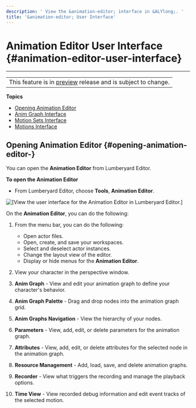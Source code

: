 ```yaml
---
description: ' View the &animation-editor; interface in &ALYlong;. '
title: '&animation-editor; User Interface'
---
```

# Animation Editor User Interface {#animation-editor-user-interface}


****

|  |
| --- |
| This feature is in [preview](/docs/userguide/ly-glos-chap#preview) release and is subject to change\.  |

**Topics**
+ [Opening Animation Editor](#opening-animation-editor-)
+ [Anim Graph Interface](/docs/userguide/animation/editor/animation-graph-user-interface.md)
+ [Motion Sets Interface](/docs/userguide/animation/editor/motion-set-user-interface.md)
+ [Motions Interface](/docs/userguide/animation/editor/motions-user-interface.md)

## Opening Animation Editor {#opening-animation-editor-}

You can open the **Animation Editor** from Lumberyard Editor\.

**To open the Animation Editor**
+ From Lumberyard Editor, choose **Tools**, **Animation Editor**\.

![\[View the user interface for the Animation Editor in Lumberyard Editor.\]](/images/userguide/actor-animation/animation-editor-jack-user-interface.png)

On the **Animation Editor**, you can do the following:

1. From the menu bar, you can do the following:
   + Open actor files\.
   + Open, create, and save your workspaces\.
   + Select and deselect actor instances\.
   + Change the layout view of the editor\.
   + Display or hide menus for the **Animation Editor**\.

1. View your character in the perspective window\.

1. **Anim Graph** - View and edit your animation graph to define your character's behavior\.

1. **Anim Graph Palette** - Drag and drop nodes into the animation graph grid\.

1. **Anim Graphs Navigation** - View the hierarchy of your nodes\.

1. **Parameters** - View, add, edit, or delete parameters for the animation graph\.

1. **Attributes** - View, add, edit, or delete attributes for the selected node in the animation graph\.

1. **Resource Management** - Add, load, save, and delete animation graphs\.

1. **Recorder** - View what triggers the recording and manage the playback options\.

1.  **Time View** - View recorded debug information and edit event tracks of the selected motion\.